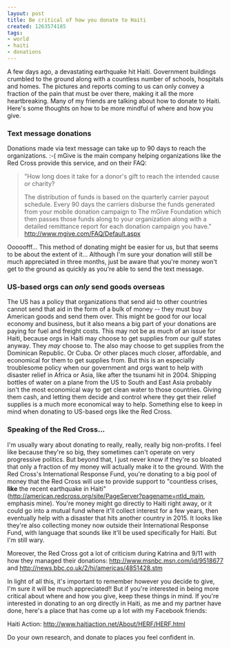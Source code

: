 ```yaml
---
layout: post
title: Be critical of how you donate to Haiti
created: 1263574185
tags:
- world
- haiti
- donations
---
```

A few days ago, a devastating earthquake hit Haiti. Government buildings crumbled to the ground along with a countless number of schools, hospitals and homes. The pictures and reports coming to us can only convey a fraction of the pain that must be over there, making it all the more heartbreaking. Many of my friends are talking about how to donate to Haiti. Here's some thoughts on how to be more mindful of where and how you give.

### Text message donations
Donations made via text message can take up to 90 days to reach the organizations. :-( mGive is the main company helping organizations like the Red Cross provide this service, and on their FAQ: 

> 
> "How long does it take for a donor's gift to reach the intended cause or charity?
> 
> The distribution of funds is based on the quarterly carrier payout schedule. Every 90 days the carriers disburse the funds generated from your mobile donation campaign to The mGive Foundation which then passes those funds along to your organization along with a detailed remittance report for each donation campaign you have."
> http://www.mgive.com/FAQ/Default.aspx
> 

Ooooofff... This method of donating might be easier for us, but that seems to be about the extent of it... Although I'm sure your donation will still be much appreciated in three months, just be aware that you're money won't get to the ground as quickly as you're able to send the text message.


### US-based orgs can *only* send goods overseas
The US has a policy that organizations that send aid to other countries cannot send that aid in the form of a bulk of money -- they must buy American goods and send them over. This might be good for our local economy and business, but it also means a big part of your donations are paying for fuel and freight costs. This may not be as much of an issue for Haiti, because orgs in Haiti may choose to get supplies from our gulf states anyway. They _may_ choose to. The also may choose to get supplies from the Dominican Republic. Or Cuba. Or other places much closer, affordable, and economical for them to get supplies from. But this is an especially troublesome policy when our government and orgs want to help with disaster relief in Africa or Asia, like after the tsunami hit in 2004. Shipping bottles of water on a plane from the US to South and East Asia probably isn't the most economical way to get clean water to those countries. Giving them cash, and letting them decide and control where they get their relief supplies is a much more economical way to help. Something else to keep in mind when donating to US-based orgs like the Red Cross.


### Speaking of the Red Cross...
I'm usually wary about donating to really, really, really big non-profits. I feel like because they're so big, they sometimes can't operate on very progressive politics. But beyond that, I just never know if they're so bloated that only a fraction of my money will actually make it to the ground. With the Red Cross's International Response Fund, you're donating to a big pool of money that the Red Cross will use to provide support to "countless crises, **like** the recent earthquake in Haiti" (http://american.redcross.org/site/PageServer?pagename=ntld_main, emphasis mine). You're money might go directly to Haiti right away, or it could go into a mutual fund where it'll collect interest for a few years, then eventually help with a disaster that hits another country in 2015. It looks like they're also collecting money now outside their International Response Fund, with language that sounds like it'll be used specifically for Haiti. But I'm still wary.

Moreover, the Red Cross got a lot of criticism during Katrina and 9/11 with how they managed their donations: http://www.msnbc.msn.com/id/9518677 and http://news.bbc.co.uk/2/hi/americas/4851428.stm

In light of all this, it's important to remember however you decide to give, I'm sure it will be much appreciated!! But if you're interested in being more critical about where and how you give, keep these things in mind. If you're interested in donating to an org directly in Haiti, as me and my partner have done, here's a place that has come up a lot with my Facebook friends:

Haiti Action:
http://www.haitiaction.net/About/HERF/HERF.html

Do your own research, and donate to places you feel confident in.

